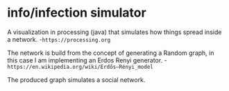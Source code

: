 # info/infection simulator
A visualization in processing (java) that simulates how things spread inside a network.
-`https://processing.org`

The network is build from the concept of generating a Random graph, in this case I am implementing an Erdos Renyi generator.
-`https://en.wikipedia.org/wiki/Erdős–Rényi_model`

The produced graph simulates a social network.
